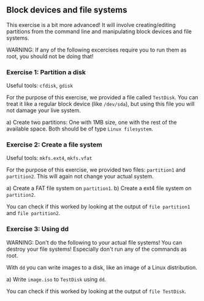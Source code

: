 ## Block devices and file systems

This exercise is a bit more advanced! It will involve creating/editing partitions
from the command line and manipulating block devices and file systems.

WARNING: If any of the following excercises require you to run them as root, you
should not be doing that!

### Exercise 1: Partition a disk

Useful tools: `cfdisk`, `gdisk`

For the purpose of this exercise, we provided a file called `TestDisk`. You can
treat it like a regular block device (like `/dev/sda`), but using this file
you will not damage your live system.

a) Create two partitions: One with 1MB size, one with the rest of the available space.
Both should be of type `Linux filesystem`.

### Exercise 2: Create a file system

Useful tools: `mkfs.ext4`, `mkfs.vfat`

For the purpose of this exercise, we provided two files: `partition1` and `partition2`.
This will again not change your actual system.

a) Create a FAT file system on `partition1`.
b) Create a ext4 file system on `partition2`.

You can check if this worked by looking at the output of `file partition1` and `file partition2`.

### Exercise 3: Using dd

WARNING: Don't do the following to your actual file systems! You can destroy your file systems!
Especially don't run any of the commands as root.

With `dd` you can write images to a disk, like an image of a Linux distribution.

a) Write `image.iso` to `TestDisk` using `dd`.

You can check if this worked by looking at the output of `file TestDisk`.
